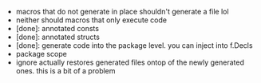 - macros that do not generate in place shouldn't generate a file lol
- neither should macros that only execute code
- [done]: annotated consts
- [done]: annotated structs
- [done]: generate code into the package level. you can inject into f.Decls
- package scope
- ignore actually restores generated files ontop of the newly generated ones. this is a bit of a problem
